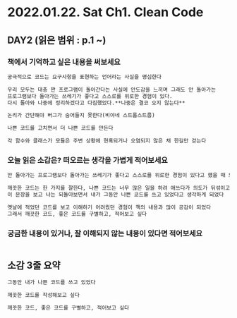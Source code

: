 # 2022.01.22. Sat **Ch1. Clean Code**

## DAY2 (읽은 범위 : p.1 ~)

### 책에서 기억하고 싶은 내용을 써보세요

```markdown
궁극적으로 코드는 요구사항을 표현하는 언어라는 사실을 명심한다

우리 모두는 대충 짠 프로그램이 돌아간다는 사실에 안도감을 느끼며 그래도 안 돌아가는 
프로그램보다 돌아가는 쓰레기가 좋다고 스스로를 위로한 경험이 있다.    
다시 돌아와 나중에 정리하겠다고 다짐했었다.**나중은 결코 오지 않는다**

논리가 간단해야 버그가 숨어들지 못한다(비야네 스트롭스트룹)

나쁜 코드를 고치면서 더 나쁜 코드를 만든다

각 함수와 클래스가 모듈은 주변 상황에 현혹되거나 오염되지 않은 채 한길만 걷는다
```

### 오늘 읽은 소감은? 떠오르는 생각을 가볍게 적어보세요

```markdown
안 돌아가는 프로그램보다 돌아가는 쓰레기가 좋다고 스스로를 위로한 경험이 있다고 했을 때 뜨끔했다

깨끗한 코드는 한 가지를 잘한다, 나쁜 코드는 너무 많은 일을 하려 애쓰다가 의도가 뒤섞이고 목적이 흐려진다
이 문장을 보고 나는 되돌아보면서 내가 그동안 나쁜 코드를 쓰고 있었다고 생각하게 되었다

옛날에 적었던 코드를 보고 이해하기 어려웠던 경험이 책의 내용과 많이 공감이 되었다
그래서 깨끗한 코드, 좋은 코드를 구별하고, 적어보고 싶다
```

### 궁금한 내용이 있거나, 잘 이해되지 않는 내용이 있다면 적어보세요

```markdown

```

## 소감 3줄 요약

```markdown
그동안 내가 나쁜 코드를 쓰고 있었다

깨끗한 코드를 작성해보고 싶다

깨끗한 코드, 좋은 코드를 구별하고, 적어보고 싶다
```
